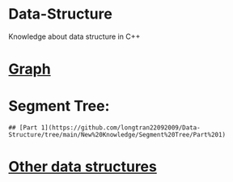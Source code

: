 # Data-Structure
Knowledge about data structure in C++

# [Graph](https://github.com/longtran22092009/Data-Structure/tree/main/New%20Knowledge/Graph)  
# Segment Tree:
    ## [Part 1](https://github.com/longtran22092009/Data-Structure/tree/main/New%20Knowledge/Segment%20Tree/Part%201)  
# [Other data structures](https://github.com/longtran22092009/Data-Structure/tree/main/New%20Knowledge/Other%20algorithm)
